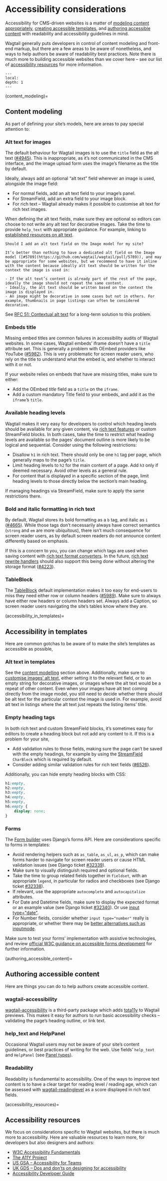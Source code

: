 # Accessibility considerations

Accessibility for CMS-driven websites is a matter of [modeling content appropriately](content_modeling), [creating accessible templates](accessibility_in_templates), and [authoring accessible content](authoring_accessible_content) with readability and accessibility guidelines in mind.

Wagtail generally puts developers in control of content modeling and front-end markup, but there are a few areas to be aware of nonetheless, and ways to help authors be aware of readability best practices.
Note there is much more to building accessible websites than we cover here – see our list of [accessibility resources](accessibility_resources) for more information.

```{contents}
---
local:
depth: 1
---
```

(content_modeling)=

## Content modeling

As part of defining your site’s models, here are areas to pay special attention to:

### Alt text for images

The default behaviour for Wagtail images is to use the `title` field as the alt text ([#4945](https://github.com/wagtail/wagtail/issues/4945)).
This is inappropriate, as it’s not communicated in the CMS interface, and the image upload form uses the image’s filename as the title by default.

Ideally, always add an optional “alt text” field wherever an image is used, alongside the image field:

-   For normal fields, add an alt text field to your image’s panel.
-   For StreamField, add an extra field to your image block.
-   For rich text – Wagtail already makes it possible to customise alt text for rich text images.

When defining the alt text fields, make sure they are optional so editors can choose to not write any alt text for decorative images. Take the time to provide `help_text` with appropriate guidance.
For example, linking to [established resources on alt text](https://axesslab.com/alt-texts/).

```{note}
Should I add an alt text field on the Image model for my site?

It’s better than nothing to have a dedicated alt field on the Image model ([#5789](https://github.com/wagtail/wagtail/pull/5789)), and may be appropriate for some websites, but we recommend to have it inline with the content because ideally alt text should be written for the context the image is used in:

- If the alt text’s content is already part of the rest of the page, ideally the image should not repeat the same content.
- Ideally, the alt text should be written based on the context the image is displayed in.
- An image might be decorative in some cases but not in others. For example, thumbnails in page listings can often be considered decorative.
```

See [RFC 51: Contextual alt text](https://github.com/wagtail/rfcs/pull/51) for a long-term solution to this problem.

### Embeds title

Missing embed titles are common failures in accessibility audits of Wagtail websites. In some cases, Wagtail embeds’ iframe doesn’t have a `title` attribute set. This is generally a problem with OEmbed providers like YouTube ([#5982](https://github.com/wagtail/wagtail/issues/5982)).
This is very problematic for screen reader users, who rely on the title to understand what the embed is, and whether to interact with it or not.

If your website relies on embeds that have are missing titles, make sure to either:

-   Add the OEmbed _title_ field as a `title` on the `iframe`.
-   Add a custom mandatory Title field to your embeds, and add it as the `iframe`’s `title`.

### Available heading levels

Wagtail makes it very easy for developers to control which heading levels should be available for any given content, via [rich text features](rich_text_features) or custom StreamField blocks.
In both cases, take the time to restrict what heading levels are available so the pages’ document outline is more likely to be logical and sequential. Consider using the following restrictions:

-   Disallow `h1` in rich text. There should only be one `h1` tag per page, which generally maps to the page’s `title`.
-   Limit heading levels to `h2` for the main content of a page. Add `h3` only if deemed necessary. Avoid other levels as a general rule.
-   For content that is displayed in a specific section of the page, limit heading levels to those directly below the section’s main heading.

If managing headings via StreamField, make sure to apply the same restrictions there.

### Bold and italic formatting in rich text

By default, Wagtail stores its bold formatting as a `b` tag, and italic as `i` ([#4665](https://github.com/wagtail/wagtail/issues/4665)). While those tags don’t necessarily always have correct semantics (`strong` and `em` are more ubiquitous), there isn’t much consequence for screen reader users, as by default screen readers do not announce content differently based on emphasis.

If this is a concern to you, you can change which tags are used when saving content with [rich text format converters](rich_text_format_converters). In the future, [rich text rewrite handlers](rich_text_rewrite_handlers) should also support this being done without altering the storage format ([#4223](https://github.com/wagtail/wagtail/issues/4223)).

### TableBlock

The [TableBlock](../reference/contrib/table_block) default implementation makes it too easy for end-users to miss they need either row or column headers ([#5989](https://github.com/wagtail/wagtail/issues/5989>)). Make sure to always have either row headers or column headers set.
Always add a Caption, so screen reader users navigating the site’s tables know where they are.

(accessibility_in_templates)=

## Accessibility in templates

Here are common gotchas to be aware of to make the site’s templates as accessible as possible,

### Alt text in templates

See the [content modelling](content_modeling) section above. Additionally, make sure to [customise images’ alt text](image_tag_alt), either setting it to the relevant field, or to an empty string for decorative images, or images where the alt text would be a repeat of other content.
Even when your images have alt text coming directly from the image model, you still need to decide whether there should be alt text for the particular context the image is used in. For example, avoid alt text in listings where the alt text just repeats the listing items’ title.

### Empty heading tags

In both rich text and custom StreamField blocks, it’s sometimes easy for editors to create a heading block but not add any content to it. If this is a problem for your site,

-   Add validation rules to those fields, making sure the page can’t be saved with the empty headings, for example by using the [StreamField](../topics/streamfield) `CharBlock` which is required by default.
-   Consider adding similar validation rules for rich text fields ([#6526](https://github.com/wagtail/wagtail/issues/6526)).

Additionally, you can hide empty heading blocks with CSS:

```css
h1:empty,
h2:empty,
h3:empty,
h4:empty,
h5:empty,
h6:empty {
    display: none;
}
```

### Forms

The [Form builder](form_builder) uses Django’s forms API. Here are considerations specific to forms in templates:

-   Avoid rendering helpers such as `as_table`, `as_ul`, `as_p`, which can make forms harder to navigate for screen reader users or cause HTML validation issues (see Django ticket [#32339](https://code.djangoproject.com/ticket/32339)).
-   Make sure to visually distinguish required and optional fields.
-   Take the time to group related fields together in `fieldset`, with an appropriate `legend`, in particular for radios and checkboxes (see Django ticket [#32338](https://code.djangoproject.com/ticket/32338)).
-   If relevant, use the appropriate `autocomplete` and `autocapitalize` attributes.
-   For Date and Datetime fields, make sure to display the expected format or an example value (see Django ticket [#32340](https://code.djangoproject.com/ticket/32340)). Or use [input type="date"](https://developer.mozilla.org/en-US/docs/Web/HTML/Element/input/date).
-   For Number fields, consider whether `input type="number"` really is appropriate, or whether there may be [better alternatives such as inputmode](https://technology.blog.gov.uk/2020/02/24/why-the-gov-uk-design-system-team-changed-the-input-type-for-numbers/).

Make sure to test your forms’ implementation with assistive technologies, and review [official W3C guidance on accessible forms development](https://www.w3.org/WAI/tutorials/forms/) for further information.

(authoring_accessible_content)=

## Authoring accessible content

Here are things you can do to help authors create accessible content.

### wagtail-accessibility

[wagtail-accessibility](https://github.com/neon-jungle/wagtail-accessibility) is a third-party package which adds [tota11y](https://khan.github.io/tota11y/) to Wagtail previews.
This makes it easy for authors to run basic accessibility checks – validating the page’s heading outline, or link text.

### help_text and HelpPanel

Occasional Wagtail users may not be aware of your site’s content guidelines, or best practices of writing for the web. Use fields’ `help_text` and `HelpPanel` (see [Panel types](../reference/pages/panels)).

### Readability

Readability is fundamental to accessibility. One of the ways to improve text content is to have a clear target for reading level / reading age, which can be assessed with [wagtail-readinglevel](https://github.com/vixdigital/wagtail-readinglevel) as a score displayed in rich text fields.

(accessibility_resources)=

## Accessibility resources

We focus on considerations specific to Wagtail websites, but there is much more to accessibility. Here are valuable resources to learn more, for developers but also designers and authors:

-   [W3C Accessibility Fundamentals](https://www.w3.org/WAI/fundamentals/)
-   [The A11Y Project](https://www.a11yproject.com/)
-   [US GSA – Accessibility for Teams](https://accessibility.digital.gov/)
-   [UK GDS – Dos and don’ts on designing for accessibility](https://accessibility.blog.gov.uk/2016/09/02/dos-and-donts-on-designing-for-accessibility/)
-   [Accessibility Developer Guide](https://www.accessibility-developer-guide.com/)
